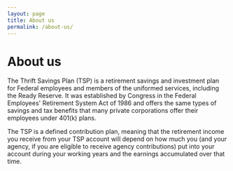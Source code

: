 ```yaml
---
layout: page
title: About us
permalink: /about-us/
---
```


# About us

<div class="usa-grid-full usa-layout-docs-main_content">
<div class="usa-width-one-half" markdown="1">

The Thrift Savings Plan (TSP) is a retirement savings and investment plan for Federal employees and members of the uniformed services, including the Ready Reserve. It was established by Congress in the Federal Employees' Retirement System Act of 1986 and offers the same types of savings and tax benefits that many private corporations offer their employees under 401(k) plans.

</div>

<div class="usa-width-one-half" markdown="1">

The TSP is a defined contribution plan, meaning that the retirement income you receive from your TSP account will depend on how much you (and your agency, if you are eligible to receive agency contributions) put into your account during your working years and the earnings accumulated over that time.

</div>

<!-- CONTENT END -->
